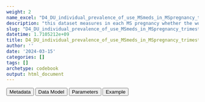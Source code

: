 ```yaml
---
weight: 2
name_excel: "D4_DU_individual_prevalence_of_use_MSmeds_in_MSpregnancy_trimesters.xlsx"
description: "this dataset measures in each MS pregnancy whether the woman  used or didn't use each of the MS medications in the trimesters before or during pregnancy (to ultimately  feed Template 3)"
slug: "D4_DU_individual_prevalence_of_use_MSmeds_in_MSpregnancy_trimesters"
datetime: 1.7105212e+09
title: D4_DU_individual_prevalence_of_use_MSmeds_in_MSpregnancy_trimesters
author: ''
date: '2024-03-15'
categories: []
tags: []
archetype: codebook
output: html_document
---
```


<script src="/rmarkdown-libs/core-js/shim.min.js"></script>
<script src="/rmarkdown-libs/react/react.min.js"></script>
<script src="/rmarkdown-libs/react/react-dom.min.js"></script>
<script src="/rmarkdown-libs/reactwidget/react-tools.js"></script>
<script src="/rmarkdown-libs/htmlwidgets/htmlwidgets.js"></script>
<link href="/rmarkdown-libs/reactable/reactable.css" rel="stylesheet" />
<script src="/rmarkdown-libs/reactable-binding/reactable.js"></script>
<div class="tab">
<button class="tablinks" onclick="openCity(event, &#39;Metadata&#39;)" id="defaultOpen">Metadata</button>
<button class="tablinks" onclick="openCity(event, &#39;Data Model&#39;)">Data Model</button>
<button class="tablinks" onclick="openCity(event, &#39;Parameters&#39;)">Parameters</button>
<button class="tablinks" onclick="openCity(event, &#39;Example&#39;)">Example</button>
</div>
<div id="Metadata" class="tabcontent">
<div id="htmlwidget-1" class="reactable html-widget " style="width:auto;height:600px;"></div>
<script type="application/json" data-for="htmlwidget-1">{"x":{"tag":{"name":"Reactable","attribs":{"data":{"medatata_name":["Name of the dataset","Content of the dataset","Unit of observation","Dataset where the list of UoOs is fully listed and with 1 record per UoO","How many observations per UoO","NxUoO","Variables capturing the UoO","Primary key","Parameters",null,null,null,null,null,null,null,null,null,null,null],"metadata_content":["D4_DU_individual_prevalence_of_use_MSmeds_in_MSpregnancy_trimesters","this dataset measures in each MS pregnancy whether the woman  used or didn't use each of the MS medications in the trimesters before or during pregnancy (to ultimately  feed Template 3)","a pregnancy with MS","D3_DU_PREGNANCY-COHORT_variables where pregnancy_with_MS == 1","as many as the medicines in the parameter MSMEDICATION","1","pregnancy_id","pregnancy_id MSMEDICATION",null,null,null,null,null,null,null,null,null,null,null,null]},"columns":[{"id":"medatata_name","name":"medatata_name","type":"character"},{"id":"metadata_content","name":"metadata_content","type":"character"}],"sortable":false,"searchable":true,"pagination":false,"highlight":true,"bordered":true,"striped":true,"style":{"maxWidth":1800},"height":"600px","dataKey":"3905fb47b4029c402dc8068e4f0a57dc"},"children":[]},"class":"reactR_markup"},"evals":[],"jsHooks":[]}</script>
</div>
<div id="Data Model" class="tabcontent">
<div id="htmlwidget-2" class="reactable html-widget " style="width:auto;height:600px;"></div>
<script type="application/json" data-for="htmlwidget-2">{"x":{"tag":{"name":"Reactable","attribs":{"data":{"VarName":["pregnancy_id","medication-label","use_before_pregnancy","number_before_pregnancy","trimester_when_pregnancy_ended","use_tri_N","number_tri_N",null,null,null,null,null,null,null,null,null,null,null,null,null],"Description":["identifier of the pregnancy with MS","drug that the record is referring to","whether the woman has used MSMEDICATION between start_preg_period_pre_all and end_preg_period_pre_all","number of records of MSMEDICATION between start_preg_period_pre_all and end_preg_period_pre_all",null,"whether the woman has used MSMEDICATION between start_preg_period_during_N and end_preg_period_during_N\r\n","number of records of MSMEDICATION between start_preg_period_during_N and end_preg_period_during_N\r\n",null,null,null,null,null,null,null,null,null,null,null,null,null],"Format":[null,"string","binary","int","string","binary","int",null,null,null,null,null,null,null,null,null,null,null,null,null],"Vocabulary":[null,"MSMEDICATION","1 = use of the medication MSMEDICATION before pregnancy\r\n0 = no use of the medication MSMEDICATION before pregnancy",null,"t1 = only pregnancies that ended in first trimester\r\nt2 = only pregnancies that ended in second trimester\r\nt3 = only pregnancies that ended in third trimester","1 = use of the medication MSMEDICATION during trimester N\r\n0 = no use of the medication MSMEDICATION during trimester N",null,null,null,null,null,null,null,null,null,null,null,null,null,null],"Parameters":[null,"MSMEDICATION",null,null,null,"N",null,null,null,null,null,null,null,null,null,null,null,null,null,null],"Notes and examples":[null,null,null,null,null,null,null,null,null,null,null,null,null,null,null,null,null,null,null,null],"Source tables and variables":["D3_DU_PREGNANCY-COHORT_variables/pregnancy_id",null,null,null,null,null,null,null,null,null,null,null,null,null,null,null,null,null,null,null],"Retrieved":[null,null,null,null,null,null,null,null,null,null,null,null,null,null,null,null,null,null,null,null],"Calculated":["yes","yes","yes","yes",null,null,null,null,null,null,null,null,null,null,null,null,null,null,null,null],"Algorithm_id":[null,null,null,null,null,null,null,null,null,null,null,null,null,null,null,null,null,null,null,null],"Rule":["D3_DU_PREGNANCY-COHORT_variables where pregnancy_with_MS == 1","use CountPrevalence with conditions <- merge all the conceptsets of the MSMEDICATIONS list in the Parameters tab and add a variable 'medication' with the corresponding parameter value, and then apply the command repeatedly with different values for entry and exit from the cohort; the cohort is always D3_DU_PREGNANCY-COHORT_variables where pregnancy_with_MS == 1\r\nprevalent_individual = CountPrevalence(Dataset_cohort = cohort,\r\n                                       Dataset_events = conditions, UoO_id = c(\"pregnancy_id\"),  Type_prevalence = \"of use\",\r\n                                       Periods_of_time = list(list(Start_study_time,End_study_time)), Start_study_time = \"20050101\", End_study_time = \"20191231\",\r\n                                       Start_date = xxx, # this depends on the period before and during pregnancy that is being calculated \r\n                                       End_date = xxx, # this depends on the period before and during pregnancy that is being calculated\r\n                                       Name_condition =  \"medication\", Date_condition = \"date\", Conditions = MSMEDICATION, Aggregate = FALSE)",null,null,null,null,null,null,null,null,null,null,null,null,null,null,null,null,null,null]},"columns":[{"id":"VarName","name":"VarName","type":"character"},{"id":"Description","name":"Description","type":"character"},{"id":"Format","name":"Format","type":"character"},{"id":"Vocabulary","name":"Vocabulary","type":"character"},{"id":"Parameters","name":"Parameters","type":"character"},{"id":"Notes and examples","name":"Notes and examples","type":"logical"},{"id":"Source tables and variables","name":"Source tables and variables","type":"character"},{"id":"Retrieved","name":"Retrieved","type":"logical"},{"id":"Calculated","name":"Calculated","type":"character"},{"id":"Algorithm_id","name":"Algorithm_id","type":"logical"},{"id":"Rule","name":"Rule","type":"character"}],"sortable":false,"searchable":true,"pagination":false,"highlight":true,"bordered":true,"striped":true,"style":{"maxWidth":1800},"height":"600px","dataKey":"996d5e0d9899c9629b0b86c408447689"},"children":[]},"class":"reactR_markup"},"evals":[],"jsHooks":[]}</script>
</div>
<div id="Parameters" class="tabcontent">
<div id="htmlwidget-3" class="reactable html-widget " style="width:auto;height:600px;"></div>
<script type="application/json" data-for="htmlwidget-3">{"x":{"tag":{"name":"Reactable","attribs":{"data":{"Parameter":["MSMEDICATION","MSMEDICATION","MSMEDICATION","MSMEDICATION","MSMEDICATION","MSMEDICATION","MSMEDICATION","MSMEDICATION","MSMEDICATION","MSMEDICATION","MSMEDICATION","MSMEDICATION","MSMEDICATION","MSMEDICATION","MSMEDICATION","MSMEDICATION","MSMEDICATION","MSMEDICATION","MSMEDICATION","MSMEDICATION"],"Value":["alemtuzumab","azathioprine","cladribine","daclizumab","dimethyl_fumarate","fingolimod","glatiramer_acetate","interferon_beta-1a","interferon_beta-1b","mitoxantrone","natalizumab","ocrelizumab","peginterferon_beta-1a","rituximab","teriflunomide","ofatumumab","siponimod","methotrexate","cyclophosphamide","leflunomide"],"name in the SAP":["Alemtuzumab","Azathioprine","Cladribine","Daclizumab","Dimethyl fumarate","Fingolimod","Glatiramer acetate","Interferon beta-1a","Interferon beta-1b","Mitoxantrone","Natalizumab","Ocrelizumab","Peginterferon beta-1a","Rituximab","Teriflunomide","Ofatumumab","Siponimod","Methotrexate","Cyclophosphamide","Leflunomide"],"ATC":["L04AA34","L04AX01","L04AA40","L04AC01","N07XX09/ L04AX07","L04AA27","L03AX13","L03AB07","L03AB08","L01DB07","L04AA23","L04AA36","L03AB13","L01XC02/ L01FA01","L04AA31","L01XC10/ L01FA02","L04AA42","L04AX03/ L01BA01","L01AA01","L04AA13"]},"columns":[{"id":"Parameter","name":"Parameter","type":"character"},{"id":"Value","name":"Value","type":"character"},{"id":"name in the SAP","name":"name in the SAP","type":"character"},{"id":"ATC","name":"ATC","type":"character"}],"sortable":false,"searchable":true,"pagination":false,"highlight":true,"bordered":true,"striped":true,"style":{"maxWidth":1800},"height":"600px","dataKey":"924c58671126c5387a6722d656b27437"},"children":[]},"class":"reactR_markup"},"evals":[],"jsHooks":[]}</script>
</div>
<div id="Example" class="tabcontent">
<div id="htmlwidget-4" class="reactable html-widget " style="width:auto;height:600px;"></div>
<script type="application/json" data-for="htmlwidget-4">{"x":{"tag":{"name":"Reactable","attribs":{"data":{"pregnancy_id":["P001","P001","P001","P001","P001","P001","P001","P001","P001","P001","P001","P001","P001","P001","P001","P001","P001","P001","P001","P001"],"medication-label":["alemtuzumab","azathioprine","cladribine","daclizumab","dimethyl_fumarate","fingolimod","glatiramer_acetate","interferon_beta-1a","interferon_beta-1b","mitoxantrone","natalizumab","ocrelizumab","peginterferon_beta-1a","rituximab","teriflunomide","ofatumumab","siponimod","methotrexate","cyclophosphamide","leflunomide"],"use_before_pregnancy":[1,0,0,0,0,0,0,0,0,1,0,0,0,0,0,0,0,0,0,0],"number_before_pregnancy":[3,0,0,0,0,0,0,0,0,2,0,0,0,0,0,0,0,0,0,0],"use_tri_1":[1,0,0,0,0,0,0,0,0,1,0,0,0,0,0,0,0,0,1,0],"number_tri_1":[1,0,0,0,0,0,0,0,0,1,0,0,0,0,0,0,0,0,2,0],"use_tri_2":[0,0,0,0,0,0,0,0,0,0,0,0,0,0,0,0,0,0,1,0],"number_tri_2":[0,0,0,0,0,0,0,0,0,0,0,0,0,0,0,0,0,0,2,0],"use_tri_3":[0,0,0,0,0,0,0,0,0,0,0,0,0,0,0,0,0,0,1,0],"number_tri_3":[0,0,0,0,0,0,0,0,0,0,0,0,0,0,0,0,0,0,3,0],"...11":[null,null,null,null,null,null,null,null,null,null,null,null,null,null,null,null,null,null,null,null],"trimester_when_pregnancy_ended":["t3","t3","t3","t3","t3","t3","t3","t3","t3","t3","t3","t3","t3","t3","t3","t3","t3","t3","t3","t3"]},"columns":[{"id":"pregnancy_id","name":"pregnancy_id","type":"character"},{"id":"medication-label","name":"medication-label","type":"character"},{"id":"use_before_pregnancy","name":"use_before_pregnancy","type":"numeric"},{"id":"number_before_pregnancy","name":"number_before_pregnancy","type":"numeric"},{"id":"use_tri_1","name":"use_tri_1","type":"numeric"},{"id":"number_tri_1","name":"number_tri_1","type":"numeric"},{"id":"use_tri_2","name":"use_tri_2","type":"numeric"},{"id":"number_tri_2","name":"number_tri_2","type":"numeric"},{"id":"use_tri_3","name":"use_tri_3","type":"numeric"},{"id":"number_tri_3","name":"number_tri_3","type":"numeric"},{"id":"...11","name":"...11","type":"logical"},{"id":"trimester_when_pregnancy_ended","name":"trimester_when_pregnancy_ended","type":"character"}],"sortable":false,"searchable":true,"pagination":false,"highlight":true,"bordered":true,"striped":true,"style":{"maxWidth":1800},"height":"600px","dataKey":"a9925c16ebf27833ad911aec461f73b7"},"children":[]},"class":"reactR_markup"},"evals":[],"jsHooks":[]}</script>
</div>

